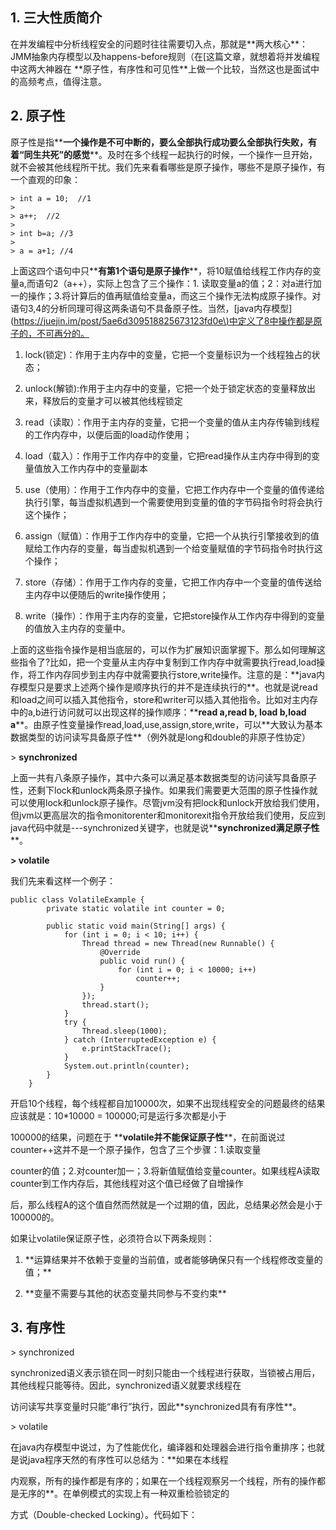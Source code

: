 ## 1. 三大性质简介

在并发编程中分析线程安全的问题时往往需要切入点，那就是\*\*两大核心\*\*：JMM抽象内存模型以及happens-before规则（在\[这篇文章，就想着将并发编程中这两大神器在 \*\*原子性，有序性和可见性\*\*上做一个比较，当然这也是面试中的高频考点，值得注意。

## 2. 原子性

原子性是指\*\***一个操作是不可中断的，要么全部执行成功要么全部执行失败，有着“同生共死”的感觉**\*\*。及时在多个线程一起执行的时候，一个操作一旦开始，就不会被其他线程所干扰。我们先来看看哪些是原子操作，哪些不是原子操作，有一个直观的印象：

```
> int a = 10;  //1
> 
> a++;  //2
> 
> int b=a; //3
> 
> a = a+1; //4
```

上面这四个语句中只\*\***有第1个语句是原子操作**\*\*，将10赋值给线程工作内存的变量a,而语句2（a++），实际上包含了三个操作：1. 读取变量a的值；2：对a进行加一的操作；3.将计算后的值再赋值给变量a，而这三个操作无法构成原子操作。对语句3,4的分析同理可得这两条语句不具备原子性。当然，\[java内存模型\]\([https://juejin.im/post/5ae6d309518825673123fd0e\)中定义了8中操作都是原子的，不可再分的。](https://juejin.im/post/5ae6d309518825673123fd0e%29中定义了8中操作都是原子的，不可再分的。)

1. lock\(锁定\)：作用于主内存中的变量，它把一个变量标识为一个线程独占的状态；

2. unlock\(解锁\):作用于主内存中的变量，它把一个处于锁定状态的变量释放出来，释放后的变量才可以被其他线程锁定

3. read（读取）：作用于主内存的变量，它把一个变量的值从主内存传输到线程的工作内存中，以便后面的load动作使用；

4. load（载入）：作用于工作内存中的变量，它把read操作从主内存中得到的变量值放入工作内存中的变量副本

5. use（使用）：作用于工作内存中的变量，它把工作内存中一个变量的值传递给执行引擎，每当虚拟机遇到一个需要使用到变量的值的字节码指令时将会执行这个操作；

6. assign（赋值）：作用于工作内存中的变量，它把一个从执行引擎接收到的值赋给工作内存的变量，每当虚拟机遇到一个给变量赋值的字节码指令时执行这个操作；

7. store（存储）：作用于工作内存的变量，它把工作内存中一个变量的值传送给主内存中以便随后的write操作使用；

8. write（操作）：作用于主内存的变量，它把store操作从工作内存中得到的变量的值放入主内存的变量中。

上面的这些指令操作是相当底层的，可以作为扩展知识面掌握下。那么如何理解这些指令了?比如，把一个变量从主内存中复制到工作内存中就需要执行read,load操作，将工作内存同步到主内存中就需要执行store,write操作。注意的是：\*\*java内存模型只是要求上述两个操作是顺序执行的并不是连续执行的\*\*。也就是说read和load之间可以插入其他指令，store和writer可以插入其他指令。比如对主内存中的a,b进行访问就可以出现这样的操作顺序：\*\***read a,read b, load b,load a**\*\*。由原子性变量操作read,load,use,assign,store,write，可以\*\*大致认为基本数据类型的访问读写具备原子性\*\*（例外就是long和double的非原子性协定）

&gt; **synchronized**

上面一共有八条原子操作，其中六条可以满足基本数据类型的访问读写具备原子性，还剩下lock和unlock两条原子操作。如果我们需要更大范围的原子性操作就可以使用lock和unlock原子操作。尽管jvm没有把lock和unlock开放给我们使用，但jvm以更高层次的指令monitorenter和monitorexit指令开放给我们使用，反应到java代码中就是---synchronized关键字，也就是说\*\***synchronized满足原子性**\*\*。

**&gt; volatile**

我们先来看这样一个例子：

```
public class VolatileExample {
        private static volatile int counter = 0;

        public static void main(String[] args) {
            for (int i = 0; i < 10; i++) {
                Thread thread = new Thread(new Runnable() {
                    @Override
                    public void run() {
                        for (int i = 0; i < 10000; i++)
                            counter++;
                    }
                });
                thread.start();
            }
            try {
                Thread.sleep(1000);
            } catch (InterruptedException e) {
                e.printStackTrace();
            }
            System.out.println(counter);
        }
    }
```

开启10个线程，每个线程都自加10000次，如果不出现线程安全的问题最终的结果应该就是：10\*10000 = 100000;可是运行多次都是小于

100000的结果，问题在于 \*\***volatile并不能保证原子性**\*\*，在前面说过counter++这并不是一个原子操作，包含了三个步骤：1.读取变量

counter的值；2.对counter加一；3.将新值赋值给变量counter。如果线程A读取counter到工作内存后，其他线程对这个值已经做了自增操作

后，那么线程A的这个值自然而然就是一个过期的值，因此，总结果必然会是小于100000的。

如果让volatile保证原子性，必须符合以下两条规则：

1. \*\*运算结果并不依赖于变量的当前值，或者能够确保只有一个线程修改变量的值；\*\*

2. \*\*变量不需要与其他的状态变量共同参与不变约束\*\*

## 3. 有序性

&gt; synchronized

synchronized语义表示锁在同一时刻只能由一个线程进行获取，当锁被占用后，其他线程只能等待。因此，synchronized语义就要求线程在

访问读写共享变量时只能“串行”执行，因此\*\*synchronized具有有序性\*\*。

&gt; volatile

在java内存模型中说过，为了性能优化，编译器和处理器会进行指令重排序；也就是说java程序天然的有序性可以总结为：\*\*如果在本线程

内观察，所有的操作都是有序的；如果在一个线程观察另一个线程，所有的操作都是无序的\*\*。在单例模式的实现上有一种双重检验锁定的

方式（Double-checked Locking）。代码如下：

